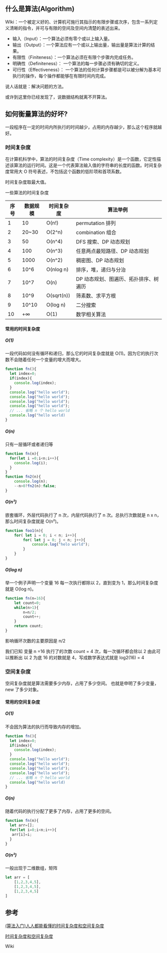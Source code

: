 ## 什么是算法(Algorithm)

WIki：一个被定义好的、计算机可施行其指示的有限步骤或次序，包含一系列定义清晰的指令，并可与有限的空间及空间内清楚的表述出来。

- 输入（Input）：一个算法必须有零个或以上输入量。
- 输出（Output）：一个算法应有一个或以上输出量，输出量是算法计算的结果。
- 有限性（Finiteness）：一个算法必须在有限个步骤内完成任务。
- 明确性（Definiteness）： 一个算法的每一步骤必须有确切的定义。
- 可行性（Effectiveness）： 一个算法的任何计算步骤都是可以被分解为基本可执行的操作，每个操作都能够在有限时间内完成。

说人话就是：解决问题的方法。

或许到这里你已经发现了，说数据结构就离不开算法。

## 如何衡量算法的好坏?

一段程序在一定的时间内所执行的时间越少，占用的内存越少，那么这个程序就越好。

### 时间复杂度

在计算机科学中，算法的时间复杂度（Time complexity）是一个函数，它定性描述该算法的运行时间。这是一个代表算法输入值的字符串的长度的函数。时间复杂度常用大 O 符号表述，不包括这个函数的低阶项和首项系数。

时间复杂度取最大值。

一些算法的时间复杂度

| 序号 | 数据规模 | 时间复杂度 | 算法举例                              |
| ---- | -------- | ---------- | ------------------------------------- |
| 1    | 10       | O(n!)      | permutation 排列                      |
| 2    | 20~30    | O(2^n)     | combination 组合                      |
| 3    | 50       | O(n^4)     | DFS 搜索、DP 动态规划                 |
| 4    | 100      | O(n^3)     | 任意两点最短路径、DP 动态规划         |
| 5    | 1000     | O(n^2)     | 稠密图、DP 动态规划                   |
| 6    | 10^6     | O(nlog n)  | 排序，堆，递归与分治                  |
| 7    | 10^7     | O(n)       | DP 动态规划、图遍历、拓扑排序、树遍历 |
| 8    | 10^9     | O(sqrt(n)) | 筛素数、求平方根                      |
| 9    | 10^10    | O(log n)   | 二分搜索                              |
| 10   | +∞       | O(1)       | 数学相关算法                          |

#### 常用的时间复杂度

##### O(1)

一段代码如何没有循环和递归，那么它的时间复杂度就是 O(1)。因为它的执行次数不会随着任何一个变量的增大而增大。

```js
function fn(){
  let index=0;
  if(index){
    console.log(index);
  }
  console.log("hello world");
  console.log("hello world");
  console.log("hello world");
  console.log("hello world");
  // ... 省略 n 个 hello world
  console.log("hello world)
}

```

##### O(n)

只有一层循环或者递归等

```js
function fn(n){
  for(let i =0;i<n;i++){
    console.log(i);
  }
}
function fn2(n){
    console.log(n);
    --n>0?fn2(n):false;
}
```

##### O(n²)

嵌套循环，外层代码执行了 n 次，内层代码执行了 n 次。总执行次数就是 n x n，那么时间复杂度就是 O(n²)。

```js
function foo1(n){
    for( let i = 0; i < n; i++){
        for( let j = 0; j < n; j++){
            console.log("helo world");
        }
    }
}
```

##### O(log n)

举一个例子声明一个变量 16 每一次执行都除以 2，直到变为 1，那么时间复杂度就是 O(log n)。

```js
function fn(n=16){
    let count=0;
    while(n>1){
        n=n/2;
        count++;
    }
    return count;
}
```

影响循环次数的主要原因是 n/2

我们已知 变量 n =16  执行了的次数 count = 4 次，每一次循环都会除以 2
由此可以推断出 以 2 为底 16 的对数就是 4，写成数学表达式就是 log2(16) = 4

### 空间复杂度

空间复杂度就是算法需要多少内存，占用了多少空间。
也就是申明了多少变量，new 了多少对象。

#### 常用的空间复杂度

##### O(1)

不会因为算法的执行而导致内存的增加。

```js
function fn(){
  let index=0;
  if(index){
    console.log(index);
  }
  console.log("hello world");
  console.log("hello world");
  console.log("hello world");
  console.log("hello world");
  // ... 省略 n 个 hello world
  console.log("hello world)
}
```

##### O(n)

随着代码的执行分配了更多了内存，占用了更多的空间。

```js
function fn(n){
  let arr=[];
  for(let i=0;i<n;i++){
   arr[i]=i;
  }
}
```

##### O(n²)

一般出现于二维数组，矩阵

```js
let arr = [
    [1,2,3,4,5],
    [1,2,3,4,5],
    [1,2,3,4,5]
]

```


## 参考

[(算法入门)人人都能看懂的时间复杂度和空间复杂度](https://juejin.cn/post/6999307229752983582)

[时间复杂度和空间复杂度](https://books.halfrost.com/leetcode/ChapterOne/Time_Complexity/)

Wiki
